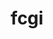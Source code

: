 ---
title: "fcgi"
layout: cache
categories: [package, develop]
meta: {"compilers": ["gcc@=11.4.0"], "num_specs": 4, "num_specs_by_stack": {"hep": 4, "root": 4}, "oss": ["ubuntu22.04"], "platforms": ["linux"], "stacks": ["hep", "root"], "targets": ["x86_64_v3"], "versions": ["2.4.2", "2.4.4"]}
spec_details: [{"compiler": "gcc@=11.4.0", "hash": "glwmwnzwq7fjqtgv6pkwerhx2uxidggc", "os": "ubuntu22.04", "platform": "linux", "size": "-", "stacks": ["hep", "root"], "tarball": "https://binaries.spack.io/develop/build_cache/linux-ubuntu22.04-x86_64_v3/gcc-11.4.0/fcgi-2.4.4/linux-ubuntu22.04-x86_64_v3-gcc-11.4.0-fcgi-2.4.4-glwmwnzwq7fjqtgv6pkwerhx2uxidggc.spack", "target": "x86_64_v3", "variants": ["build_system=autotools"], "versions": ["2.4.4"]}, {"compiler": "gcc@=11.4.0", "hash": "kw6uszfpmtvkc7yuptprcoir662qy2tx", "os": "ubuntu22.04", "platform": "linux", "size": "-", "stacks": ["hep", "root"], "tarball": "https://binaries.spack.io/develop/build_cache/linux-ubuntu22.04-x86_64_v3/gcc-11.4.0/fcgi-2.4.4/linux-ubuntu22.04-x86_64_v3-gcc-11.4.0-fcgi-2.4.4-kw6uszfpmtvkc7yuptprcoir662qy2tx.spack", "target": "x86_64_v3", "variants": ["build_system=autotools"], "versions": ["2.4.4"]}, {"compiler": "gcc@=11.4.0", "hash": "upnegng3mcejsdpyvx7yv5pip3vx4r5g", "os": "ubuntu22.04", "platform": "linux", "size": "-", "stacks": ["hep", "root"], "tarball": "https://binaries.spack.io/develop/build_cache/linux-ubuntu22.04-x86_64_v3/gcc-11.4.0/fcgi-2.4.4/linux-ubuntu22.04-x86_64_v3-gcc-11.4.0-fcgi-2.4.4-upnegng3mcejsdpyvx7yv5pip3vx4r5g.spack", "target": "x86_64_v3", "variants": ["build_system=autotools"], "versions": ["2.4.4"]}, {"compiler": "gcc@=11.4.0", "hash": "v4yjb4yjasmd3wqgzhvxl7ubbtw37pgy", "os": "ubuntu22.04", "platform": "linux", "size": "-", "stacks": ["hep", "root"], "tarball": "https://binaries.spack.io/develop/build_cache/linux-ubuntu22.04-x86_64_v3/gcc-11.4.0/fcgi-2.4.2/linux-ubuntu22.04-x86_64_v3-gcc-11.4.0-fcgi-2.4.2-v4yjb4yjasmd3wqgzhvxl7ubbtw37pgy.spack", "target": "x86_64_v3", "variants": ["build_system=autotools"], "versions": ["2.4.2"]}]
---